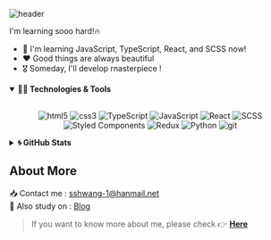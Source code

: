 ![header](https://capsule-render.vercel.app/api?type=waving&color=timeGradient&height=240&section=header&text=Hi,%20My%20Name%20is%20Seop👋&fontSize=50&animation=fadeIn&fontAlignY=36)

I'm learning sooo hard!🔥

- 🌱 I'm learning JavaScript, TypeScript, React, and SCSS now!
- ❤️ Good things are always beautiful
- 🎖️ Someday, I'll develop rnasterpiece !


<details markdown="1" open>
<summary><strong>👩‍💻 Technologies & Tools</strong></summary>

<br/>

<p align="center">
  <img alt="html5" src="https://img.shields.io/badge/-HTML5-E34F26?&style=for-the-badge&logo=html5&logoColor=white"/>
  <img alt="css3" src="https://img.shields.io/badge/-CSS3-046FBA?&style=for-the-badge&logo=CSS3&logoColor=white"/>
  <img alt="TypeScript" src="https://img.shields.io/badge/TypeScript-007ACC?&style=for-the-badge&logo=typescript&logoColor=white"/>
  <img alt="JavaScript" src="https://img.shields.io/badge/javascript%20-%23323330.svg?&style=for-the-badge&logo=javascript&logoColor=%23F7DF1E"/>
  <img alt="React" src="http://img.shields.io/badge/react%20-%2361DAFB?&style=for-the-badge&logo=react&logoColor=white"/>
  <img alt="SCSS" src="https://img.shields.io/badge/Sass-CC6699?&style=for-the-badge&logo=sass&logoColor=white"/>
  <img alt="Styled Components" src="https://img.shields.io/badge/-Styled_Components-db7092?style=for-the-badge&logo=styled-components&logoColor=white" />
  <img alt="Redux" src="https://img.shields.io/badge/-Redux-764ABC?&style=for-the-badge&logo=redux&logoColor=white"/>
  <img alt="Python" src="https://img.shields.io/badge/python%20-%2314354C.svg?&style=for-the-badge&logo=python&logoColor=white"/>
  <img alt="git" src="https://img.shields.io/badge/-Git-F05032?style=for-the-badge&logo=git&logoColor=white" />
</p>

</details>

<details markdown="1">
<summary><strong>🌀 GitHub Stats</strong></summary>

<br/>

<p align = "center">
  <img src = "https://github-readme-stats.vercel.app/api?username=sangseophwang&show_icons=true&theme=radical&count_private=true&line_height=27">
</p>

</details>

<h2> About More </h2>

📥 Contact me : sshwang-1@hanmail.net 
<br/>
🌱 Also study on :  [Blog](https://sangseophwang.tistory.com/)

> If you want to know more about me, please check :point_right:  [**Here**](https://onyx-limburger-373.notion.site/25d18676f50d44e29f3daa3d00ddc79c)


<!--
**sangseophwang/sangseophwang** is a ✨ _special_ ✨ repository because its `README.md` (this file) appears on your GitHub profile.

Here are some ideas to get you started:

- 🔭 I’m currently working on ...
- 🌱 I’m currently learning ...
- 👯 I’m looking to collaborate on ...
- 🤔 I’m looking for help with ...
- 💬 Ask me about ...
- 📫 How to reach me: ...
- 😄 Pronouns: ...
- ⚡ Fun fact: ...
-->
